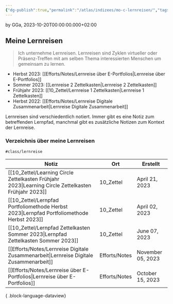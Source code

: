 ```yaml
---
{"dg-publish":true,"permalink":"/atlas/indizees/mo-c-lernreisen/","tags":["class/index"],"noteIcon":""}
---
```


by GGa, 2023-10-20T00:00:00.000+02:00 

## Meine Lernreisen 
> Ich unternehme Lernreisen. Lernreisen sind Zyklen virtueller oder Präsenz-Treffen mit am selben Thema interessierten Menschen um gemeinsam zu lernen.

- Herbst 2023: [[Efforts/Notes/Lernreise über E-Portfolios\|Lernreise über E-Portfolios]]
- Sommer 2023: [[Lernreise 2 Zettelkasten\|Lernreise 2 Zettelkasten]]
- Frühjahr 2023: [[10_Zettel/Lernreise 1 Zettelkasten\|Lernreise 1 Zettelkasten]]
- Herbst 2022: [[Efforts/Notes/Lernreise Digitale Zusammenarbeit\|Lernreise Digitale Zusammenarbeit]]

Lernreisen sind verschiedentlich notiert. Immer gibt es eine Notiz zum betreffenden Lernpfad, manchmal gibt es zusätzliche Notizen zum Kontext der Lernreise.

### Verzeichnis über meine Lernreisen
`#class/lernreise`

| Notiz                                                                                                   | Ort           | Erstellt          |
| ------------------------------------------------------------------------------------------------------- | ------------- | ----------------- |
| [[10_Zettel/Learning Circle Zettelkasten Frühjahr 2023\|Learning Circle Zettelkasten Frühjahr 2023]] | 10_Zettel     | April 21, 2023    |
| [[10_Zettel/Lernpfad Portfoliomethode Herbst 2023\|Lernpfad Portfoliomethode Herbst 2023]]           | 10_Zettel     | April 02, 2023    |
| [[10_Zettel/Lernpfad Zettelkasten Sommer 2023\|Lernpfad Zettelkasten Sommer 2023]]                   | 10_Zettel     | June 07, 2023     |
| [[Efforts/Notes/Lernreise Digitale Zusammenarbeit\|Lernreise Digitale Zusammenarbeit]]               | Efforts/Notes | November 05, 2023 |
| [[Efforts/Notes/Lernreise über E-Portfolios\|Lernreise über E-Portfolios]]                           | Efforts/Notes | October 15, 2023  |

{ .block-language-dataview}

